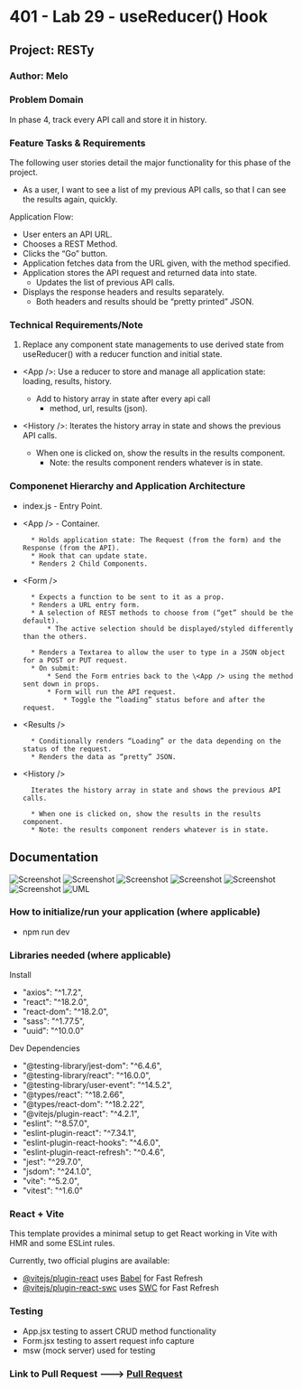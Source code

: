 # 401 - Lab 29 - useReducer() Hook

## Project: RESTy

### Author: Melo

### Problem Domain

In phase 4, track every API call and store it in history.

### Feature Tasks & Requirements

The following user stories detail the major functionality for this phase of the project.

* As a user, I want to see a list of my previous API calls, so that I can see the results again, quickly.

Application Flow:

* User enters an API URL.
* Chooses a REST Method.
* Clicks the “Go” button.
* Application fetches data from the URL given, with the method specified.
* Application stores the API request and returned data into state.
  * Updates the list of previous API calls.
* Displays the response headers and results separately.
  * Both headers and results should be “pretty printed” JSON.

### Technical Requirements/Note  

1. Replace any component state managements to use derived state from useReducer() with a reducer function and initial state.

* \<App />: Use a reducer to store and manage all application state: loading, results, history.
  * Add to history array in state after every api call
    * method, url, results (json).

* \<History />: Iterates the history array in state and shows the previous API calls.
  * When one is clicked on, show the results in the results component.
    * Note: the results component renders whatever is in state.

### Componenet Hierarchy and Application Architecture

* index.js - Entry Point.

* \<App /> - Container.

        * Holds application state: The Request (from the form) and the Response (from the API).
        * Hook that can update state.
        * Renders 2 Child Components.

* \<Form />

        * Expects a function to be sent to it as a prop.
        * Renders a URL entry form.
        * A selection of REST methods to choose from (“get” should be the default).
            * The active selection should be displayed/styled differently than the others.

        * Renders a Textarea to allow the user to type in a JSON object for a POST or PUT request.
        * On submit:
            * Send the Form entries back to the \<App /> using the method sent down in props.
            * Form will run the API request.
                * Toggle the “loading” status before and after the request.

* \<Results />

        * Conditionally renders “Loading” or the data depending on the status of the request.
        * Renders the data as “pretty” JSON.

* \<History />

        Iterates the history array in state and shows the previous API calls.

        * When one is clicked on, show the results in the results component.
        * Note: the results component renders whatever is in state.

## Documentation

![Screenshot](./assets/getAll.png)
![Screenshot](./assets/getById.png)
![Screenshot](./assets/post.png)
![Screenshot](./assets/put.png)
![Screenshot](./assets/delete.png)
![Screenshot](./assets/historyRender.png)
![UML](./assets/UML.png)

### How to initialize/run your application (where applicable)

* npm run dev

### Libraries needed (where applicable)

Install

* "axios": "^1.7.2",
* "react": "^18.2.0",
* "react-dom": "^18.2.0",
* "sass": "^1.77.5",
* "uuid": "^10.0.0"

Dev Dependencies

* "@testing-library/jest-dom": "^6.4.6",
* "@testing-library/react": "^16.0.0",
* "@testing-library/user-event": "^14.5.2",
* "@types/react": "^18.2.66",
* "@types/react-dom": "^18.2.22",
* "@vitejs/plugin-react": "^4.2.1",
* "eslint": "^8.57.0",
* "eslint-plugin-react": "^7.34.1",
* "eslint-plugin-react-hooks": "^4.6.0",
* "eslint-plugin-react-refresh": "^0.4.6",
* "jest": "^29.7.0",
* "jsdom": "^24.1.0",
* "vite": "^5.2.0",
* "vitest": "^1.6.0"

### React + Vite

This template provides a minimal setup to get React working in Vite with HMR and some ESLint rules.

Currently, two official plugins are available:

* [@vitejs/plugin-react](https://github.com/vitejs/vite-plugin-react/blob/main/packages/plugin-react/README.md) uses [Babel](https://babeljs.io/) for Fast Refresh
* [@vitejs/plugin-react-swc](https://github.com/vitejs/vite-plugin-react-swc) uses [SWC](https://swc.rs/) for Fast Refresh

### Testing

* App.jsx testing to assert CRUD method functionality
* Form.jsx testing to assert request info capture
* msw (mock server) used for testing

### Link to Pull Request ---> [Pull Request](https://github.com/MelodicXP/resty/pull/5)
